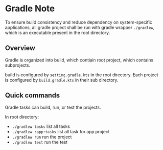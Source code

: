 # Gradle Note

To ensure build consistency and reduce dependency on system-specific applications, all gradle project shall be run with gradle wrapper `./gradlew`, which is an executable present in the root directory.

## Overview

Gradle is organized into build, which contiain root project, which contains subprojects.

build is configured by `setting.gradle.kts` in the root directory. 
Each project is configured by `build.gradle.kts` in their sub directory.

## Quick commands

Gradle tasks can build, run, or test the projects.

In root directory:

- `./gradlew tasks` list all tasks
- `./gradlew :app:tasks` list all task for app project
- `./gradlew run` run the project 
- `./gradlew test` run the test 

